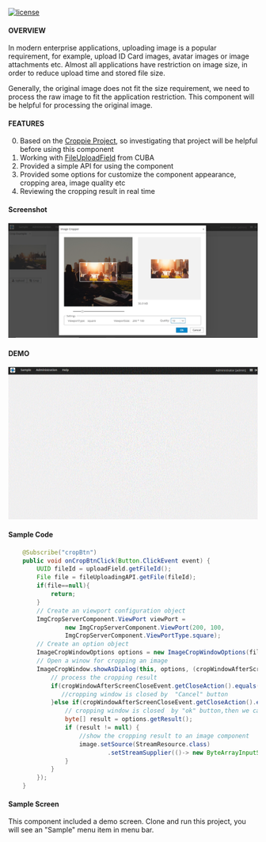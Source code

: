 [![license](https://img.shields.io/badge/license-Apache%20License%202.0-blue.svg?style=flat)](http://www.apache.org/licenses/LICENSE-2.0)
 
#### OVERVIEW

In modern enterprise applications, uploading image is a popular requirement, for example, upload ID Card images, avatar images or image attachments etc.
Almost all applications have restriction on image size, in order to reduce upload time and stored file size.

Generally, the original image does not fit the size requirement, we need to process the raw image to fit the application restriction. 
This component will be helpful for processing the original image.              

#### FEATURES
0. Based on the  [Croppie Project](https://github.com/foliotek/croppie), so investigating that project will be helpful before using this component
0. Working with [FileUploadField](https://doc.cuba-platform.com/manual-7.1/gui_FileUploadField.html) from CUBA    
0. Provided a simple API for using the component
0. Provided some options for customize the component appearance, cropping area, image quality etc
0. Reviewing the cropping result in real time
     
#### Screenshot
![image](https://github.com/cubacn/ImageCropper/blob/master/demoImage/screenshot.png)
#### DEMO 
![image](https://github.com/cubacn/ImageCropper/blob/master/demoImage/CropDemo.gif)

#### Sample Code
```java
    @Subscribe("cropBtn")
    public void onCropBtnClick(Button.ClickEvent event) {
        UUID fileId = uploadField.getFileId();
        File file = fileUploadingAPI.getFile(fileId);
        if(file==null){
            return;
        }
        // Create an viewport configuration object
        ImgCropServerComponent.ViewPort viewPort =
                new ImgCropServerComponent.ViewPort(200, 100,
                ImgCropServerComponent.ViewPortType.square);
        // Create an option object
        ImageCropWindowOptions options = new ImageCropWindowOptions(file, 10, viewPort);
        // Open a winow for cropping an image
        ImageCropWindow.showAsDialog(this, options, (cropWindowAfterScreenCloseEvent)->{
            // process the cropping result
            if(cropWindowAfterScreenCloseEvent.getCloseAction().equals(WINDOW_DISCARD_AND_CLOSE_ACTION)){
               //cropping window is closed by  "Cancel" button
            }else if(cropWindowAfterScreenCloseEvent.getCloseAction().equals(WINDOW_COMMIT_AND_CLOSE_ACTION)){
                // cropping window is closed  by "ok" button,then we can get the cropping result in bytes.
                byte[] result = options.getResult();
                if (result != null) {
                    //show the cropping result to an image component
                    image.setSource(StreamResource.class)
                            .setStreamSupplier(()-> new ByteArrayInputStream(result)).setBufferSize(1024);
                }
            }
        });
    }
```
#### Sample Screen
This component included a demo screen. Clone and run this project, you will see an "Sample" menu item in menu bar.    
